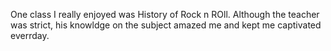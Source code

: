 One class I really enjoyed was History of Rock n ROll. Although the teacher was strict, his knowldge on the subject amazed me and kept me captivated everrday.